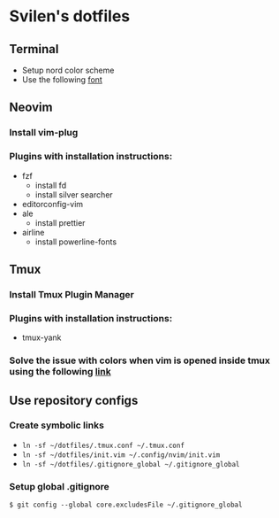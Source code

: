 # Svilen's dotfiles

## Terminal

* Setup nord color scheme
* Use the following [font](https://github.com/belluzj/fantasque-sans)

## Neovim

### Install vim-plug

### Plugins with installation instructions:

* fzf
  * install fd
  * install silver searcher
* editorconfig-vim
* ale
  * install prettier
* airline
  * install powerline-fonts

## Tmux

### Install Tmux Plugin Manager

### Plugins with installation instructions:

* tmux-yank

### Solve the issue with colors when vim is opened inside tmux using the following [link](http://sunaku.github.io/tmux-24bit-color.html#usage)

## Use repository configs

### Create symbolic links

* ```ln -sf ~/dotfiles/.tmux.conf ~/.tmux.conf```
* ```ln -sf ~/dotfiles/init.vim ~/.config/nvim/init.vim```
* ```ln -sf ~/dotfiles/.gitignore_global ~/.gitignore_global```

### Setup global .gitignore

```$ git config --global core.excludesFile ~/.gitignore_global```
